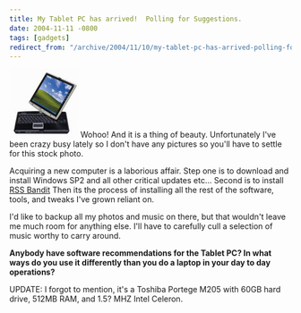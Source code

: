 ```yaml
---
title: My Tablet PC has arrived!  Polling for Suggestions.
date: 2004-11-11 -0800
tags: [gadgets]
redirect_from: "/archive/2004/11/10/my-tablet-pc-has-arrived-polling-for-suggestions.aspx/"
---
```


![Toshiba Portege M205](/images/Toshiba.jpg) Wohoo! And it is a thing of
beauty. Unfortunately I've been crazy busy lately so I don't have any
pictures so you'll have to settle for this stock photo.

Acquiring a new computer is a laborious affair. Step one is to download
and install Windows SP2 and all other critical updates etc... Second is
to install [RSS Bandit](http://www.rssbandit.org/) Then its the process
of installing all the rest of the software, tools, and tweaks I've grown
reliant on.

I'd like to backup all my photos and music on there, but that wouldn't
leave me much room for anything else. I'll have to carefully cull a
selection of music worthy to carry around.

**Anybody have software recommendations for the Tablet PC? In what ways
do you use it differently than you do a laptop in your day to day
operations?**

UPDATE: I forgot to mention, it's a Toshiba Portege M205 with 60GB hard
drive, 512MB RAM, and 1.5? MHZ Intel Celeron.

